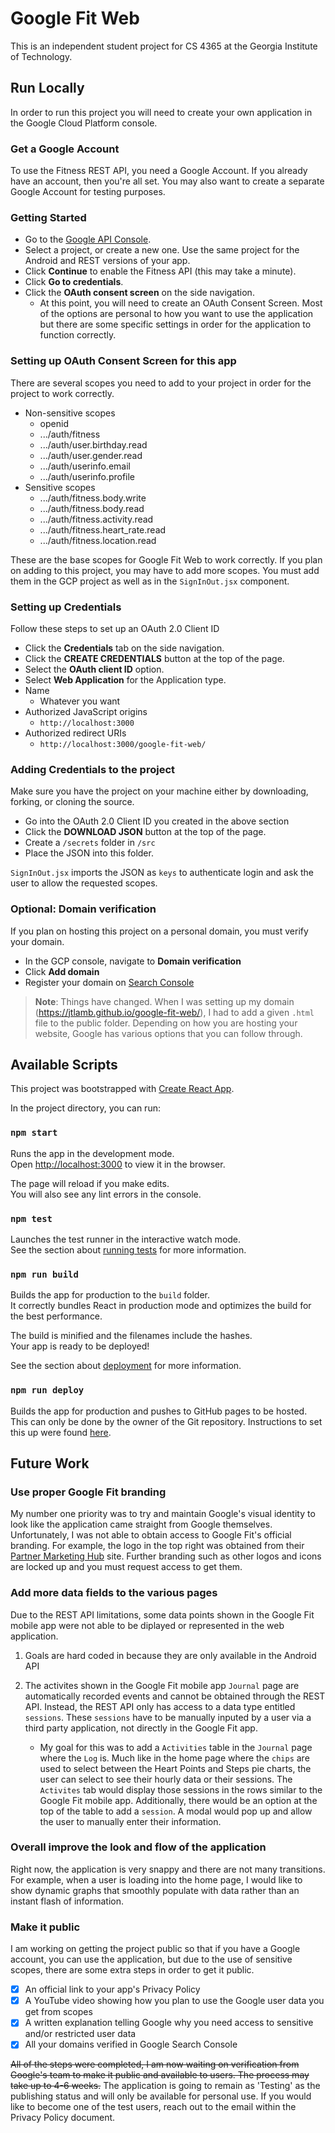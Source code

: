# Google Fit Web

This is an independent student project for CS 4365 at the Georgia Institute of Technology. 

## Run Locally

In order to run this project you will need to create your own application in the Google Cloud Platform console. 

### Get a Google Account
To use the Fitness REST API, you need a Google Account. If you already have an account, then you're all set. You may also want to create a separate Google Account for testing purposes.

### Getting Started

- Go to the [Google API Console](https://console.cloud.google.com/flows/enableapi?apiid=fitness).
- Select a project, or create a new one. Use the same project for the Android and REST versions of your app.
- Click **Continue** to enable the Fitness API (this may take a minute).
- Click **Go to credentials**.
- Click the **OAuth consent screen** on the side navigation.
    - At this point, you will need to create an OAuth Consent Screen. Most of the options are personal to how you want to use the application but there are some specific settings in order for the application to function correctly.

### Setting up OAuth Consent Screen for this app

There are several scopes you need to add to your project in order for the project to work correctly.

- Non-sensitive scopes
    - openid
    - .../auth/fitness
    - .../auth/user.birthday.read
    - .../auth/user.gender.read
    - .../auth/userinfo.email
    - .../auth/userinfo.profile
- Sensitive scopes
    - .../auth/fitness.body.write
    - .../auth/fitness.body.read
    - .../auth/fitness.activity.read
    - .../auth/fitness.heart_rate.read
    - .../auth/fitness.location.read

These are the base scopes for Google Fit Web to work correctly. If you plan on adding to this project, you may have to add more scopes. You must add them in the GCP project as well as in the `SignInOut.jsx` component.

### Setting up Credentials

Follow these steps to set up an OAuth 2.0 Client ID

- Click the **Credentials** tab on the side navigation.
- Click the **CREATE CREDENTIALS** button at the top of the page.
- Select the **OAuth client ID** option.
- Select **Web Application** for the Application type.
- Name
    - Whatever you want
- Authorized JavaScript origins
    - `http://localhost:3000`
- Authorized redirect URIs
    - `http://localhost:3000/google-fit-web/`

### Adding Credentials to the project

Make sure you have the project on your machine either by downloading, forking, or cloning the source.

- Go into the OAuth 2.0 Client ID you created in the above section
- Click the **DOWNLOAD JSON** button at the top of the page.
- Create a `/secrets` folder in `/src`
- Place the JSON into this folder.

`SignInOut.jsx` imports the JSON as `keys` to authenticate login and ask the user to allow the requested scopes.

### Optional: Domain verification

If you plan on hosting this project on a personal domain, you must verify your domain.

- In the GCP console, navigate to **Domain verification**
- Click **Add domain**
- Register your domain on [Search Console](https://www.google.com/webmasters/tools)
    
> **Note**: Things have changed. When I was setting up my domain (https://jtlamb.github.io/google-fit-web/), I had to add a given `.html` file to the public folder. Depending on how you are hosting your website, Google has various options that you can follow through. 

## Available Scripts

This project was bootstrapped with [Create React App](https://github.com/facebook/create-react-app).

In the project directory, you can run:

### `npm start`

Runs the app in the development mode.\
Open [http://localhost:3000](http://localhost:3000) to view it in the browser.

The page will reload if you make edits.\
You will also see any lint errors in the console.

### `npm test`

Launches the test runner in the interactive watch mode.\
See the section about [running tests](https://facebook.github.io/create-react-app/docs/running-tests) for more information.

### `npm run build`

Builds the app for production to the `build` folder.\
It correctly bundles React in production mode and optimizes the build for the best performance.

The build is minified and the filenames include the hashes.\
Your app is ready to be deployed!

See the section about [deployment](https://facebook.github.io/create-react-app/docs/deployment) for more information.

### `npm run deploy`

Builds the app for production and pushes to GitHub pages to be hosted. This can only be done by the owner of the Git repository. Instructions to set this up were found [here](https://dev.to/yuribenjamin/how-to-deploy-react-app-in-github-pages-2a1f). 

## Future Work

### Use proper Google Fit branding
My number one priority was to try and maintain Google's visual identity to look like the application came straight from Google themselves. Unfortunately, I was not able to obtain access to Google Fit's official branding. For example, the logo in the top right was obtained from their [Partner Marketing Hub](https://partnermarketinghub.withgoogle.com/brands/google-fit/overview/brand-introduction/) site. Further branding such as other logos and icons are locked up and you must request access to get them. 

### Add more data fields to the various pages
Due to the REST API limitations, some data points shown in the Google Fit mobile app were not able to be diplayed or represented in the web application.

1. Goals are hard coded in because they are only available in the Android API

2. The activites shown in the Google Fit mobile app `Journal` page are automatically recorded events and cannot be obtained through the REST API. Instead, the REST API only has access to a data type entitled `sessions`. These `sessions` have to be manually inputed by a user via a third party application, not directly in the Google Fit app.
    - My goal for this was to add a `Activities` table in the `Journal` page where the `Log` is. Much like in the home page where the `chips` are used to select between the Heart Points and Steps pie charts, the user can select to see their hourly data or their sessions. The `Activites` tab would display those sessions in the rows similar to the Google Fit mobile app. Additionally, there would be an option at the top of the table to add a `session`. A modal would pop up and allow the user to manually enter their information.  

### Overall improve the look and flow of the application
Right now, the application is very snappy and there are not many transitions. For example, when a user is loading into the home page, I would like to show dynamic graphs that smoothly populate with data rather than an instant flash of information.

### Make it public
I am working on getting the project public so that if you have a Google account, you can use the application, but due to the use of sensitive scopes, there are some extra steps in order to get it public. 
- [x] An official link to your app's Privacy Policy
- [x] A YouTube video showing how you plan to use the Google user data you get from scopes
- [x] A written explanation telling Google why you need access to sensitive and/or restricted user data
- [x] All your domains verified in Google Search Console

~~All of the steps were completed, I am now waiting on verification from Google's team to make it public and available to users. The process may take up to 4-6 weeks.~~
The application is going to remain as 'Testing' as the publishing status and will only be available for personal use. If you would like to become one of the test users, reach out to the email within the Privacy Policy document.
